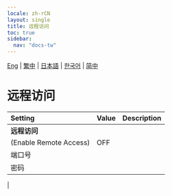 ```yaml
---
locale: zh-rCN
layout: single
title: 远程访问
toc: true
sidebar:
  nav: "docs-tw"
---
```

[Eng](/dancexr/menu/2025.4/system/remote_access) | [繁中](/tw/dancexr/menu/2025.4/system/remote_access) | [日本語](/jp/dancexr/menu/2025.4/system/remote_access) | [한국어](/kr/dancexr/menu/2025.4/system/remote_access) | [简中](/zh/dancexr/menu/2025.4/system/remote_access)

# 远程访问



| Setting | Value | Description |
| :--- | --- | :--- |
|**远程访问** | | 
| (Enable Remote Access) | OFF | 
| 端口号 || 
| 密码 || 
|
